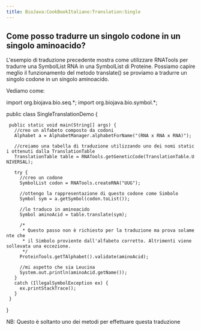 ```yaml
---
title: BioJava:CookBookItaliano:Translation:Single
---
```


Come posso tradurre un singolo codone in un singolo aminoacido?
---------------------------------------------------------------

L'esempio di traduzione precedente mostra come utilizzare RNATools per
tradurre una SymbolList RNA in una SymbolList di Proteine. Possiamo
capire meglio il funzionamento del metodo translate() se proviamo a
tradurre un singolo codone in un singolo aminoacido.

Vediamo come:

<java> import org.biojava.bio.seq.\*; import org.biojava.bio.symbol.\*;

public class SingleTranslationDemo {

` public static void main(String[] args) {`  
`   //creo un alfabeto composto da codoni`  
`   Alphabet a = AlphabetManager.alphabetForName("(RNA x RNA x RNA)");`

`   //creiamo una tabella di traduzione utilizzando uno dei nomi statici ottenuti dalla TranslationTable`  
`   TranslationTable table = RNATools.getGeneticCode(TranslationTable.UNIVERSAL);`

`   try {`  
`     //creo un codone`  
`     SymbolList codon = RNATools.createRNA("UUG");`

`     //ottengo la rappresentazione di questo codone come Simbolo`  
`     Symbol sym = a.getSymbol(codon.toList());`

`     //lo traduco in aminoacido`  
`     Symbol aminoAcid = table.translate(sym);`

`     /*`  
`      * Questo passo non è richiesto per la traduzione ma prova solamente che`  
`      * il Simbolo proviente dall'alfabeto corretto. Altrimenti viene sollevata una eccezione.`  
`      */`  
`     ProteinTools.getTAlphabet().validate(aminoAcid);`

`     //mi aspetto che sia Leucina`  
`     System.out.println(aminoAcid.getName());`  
`   }`  
`   catch (IllegalSymbolException ex) {`  
`     ex.printStackTrace();`  
`   }`  
` }`

} </java>

NB: Questo è soltanto uno dei metodi per effettuare questa traduzione
